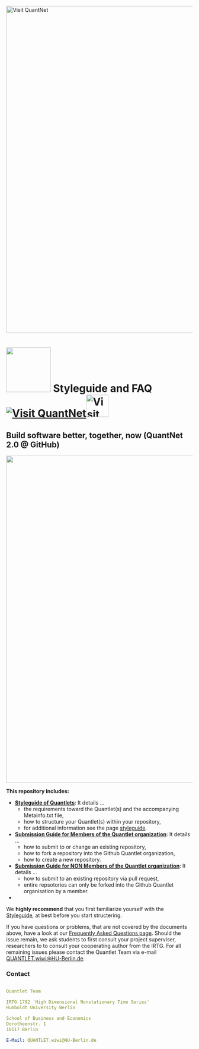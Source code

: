 
[<img src="https://github.com/QuantLet/Styleguide-and-FAQ/blob/master/pictures/banner.png" width="880" alt="Visit QuantNet">](http://quantlet.de/index.php?p=info)

# <img src="pictures/githublogo.png" width="120" /> **Styleguide and FAQ** [<img src="https://github.com/QuantLet/Styleguide-and-Validation-procedure/blob/master/pictures/qloqo.png" alt="Visit QuantNet">](http://quantlet.de/)[<img src="https://github.com/QuantLet/Styleguide-and-Validation-procedure/blob/master/pictures/QN2.png" width="60" alt="Visit QuantNet 2.0">](http://quantlet.de/d3/ia)


## Build software better, together, now (QuantNet 2.0 @ GitHub)
<img src="pictures/RapidPrototyping.png" width="880" />

__This repository includes:__
- [__Styleguide of Quantlets__](guidelines/Styleguide_Guide_GitHub.pdf): It details ...
	- the requirements toward the Quantlet(s) and the accompanying Metainfo.txt file,
	- how to structure your Quantlet(s) within your repository,
	- for additional information see the page [styleguide](Styleguide.md).
- [__Submission Guide for Members of the Quantlet organization__](guidelines/Submission_Guide_GitHub_Members.pdf): It details ...
	- how to submit to or change an existing repository,
	- how to fork a repository into the Github Quantlet organization,
	- how to create a new repository.
- [__Submission Guide for NON Members of the Quantlet organization__](guidelines/Submission_Guide_GitHub_Non_Members.pdf): It details ...
	- how to submit to an existing repository via pull request,
	- entire repsotories can only be forked into the Github Quantlet organisation by a member. 
- 

We **highly recommend** that you first familiarize yourself with the [Styleguide](guidelines/Styleguide_Guide_GitHub.pdf), at best before you start structering.

If you have questions or problems, that are not covered by the documents above, have a look at our [Frequently Asked Questions page](FAQ.md). Should the issue remain, we ask students to first consult your project superviser, researchers to to consult your cooperating author from the IRTG. For all remaining issues please contact the Quantlet Team via e-mail QUANTLET.wiwi@HU-Berlin.de.

### Contact
```yaml

Quantlet Team 

IRTG 1792 'High Dimensional Nonstationary Time Series'
Humboldt University Berlin

School of Business and Economics
Dorotheenstr. 1
10117 Berlin

E-Mail: QUANTLET.wiwi@HU-Berlin.de
```
